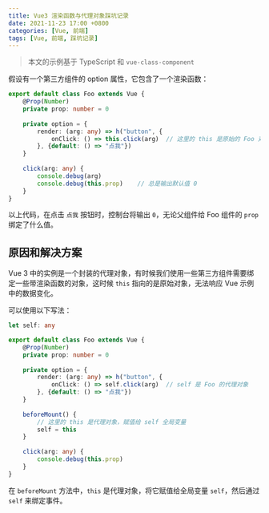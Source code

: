 ```yaml
---
title: Vue3 渲染函数与代理对象踩坑记录
date: 2021-11-23 17:00 +0800
categories: [Vue, 前端]
tags: [Vue, 前端, 踩坑记录]
---
```


> 本文的示例基于 TypeScript 和 `vue-class-component`

假设有一个第三方组件的 option 属性，它包含了一个渲染函数：

```typescript
export default class Foo extends Vue {
    @Prop(Number)
    private prop: number = 0
    
    private option = {
        render: (arg: any) => h("button", {
            onClick: () => this.click(arg)	// 这里的 this 是原始的 Foo 对象
        }, {default: () => "点我"})
    }
    
    click(arg: any) {
        console.debug(arg)
        console.debug(this.prop)	// 总是输出默认值 0
    }
}
```

以上代码，在点击 `点我` 按钮时，控制台将输出 `0`，无论父组件给 Foo 组件的 `prop` 绑定了什么值。

## 原因和解决方案

Vue 3 中的实例是一个封装的代理对象，有时候我们使用一些第三方组件需要绑定一些带渲染函数的对象，这时候 `this` 指向的是原始对象，无法响应 Vue 示例中的数据变化。

可以使用以下写法：

```typescript
let self: any

export default class Foo extends Vue {
    @Prop(Number)
    private prop: number = 0
    
    private option = {
        render: (arg: any) => h("button", {
            onClick: () => self.click(arg)	// self 是 Foo 的代理对象
        }, {default: () => "点我"})
    }
    
    beforeMount() {
        // 这里的 this 是代理对象，赋值给 self 全局变量
        self = this
    }
    
    click(arg: any) {
        console.debug(this.prop)
    }
}
```

在 `beforeMount` 方法中，`this` 是代理对象，将它赋值给全局变量 `self`，然后通过 `self` 来绑定事件。
